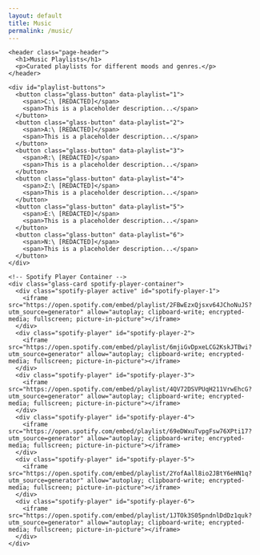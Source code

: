 ```yaml
---
layout: default
title: Music
permalink: /music/
---
```


<div class="main-content">

  <!-- Master Music Container -->
  <div class="glass-panel">
  
    <header class="page-header">
      <h1>Music Playlists</h1>
      <p>Curated playlists for different moods and genres.</p>
    </header>

    <div id="playlist-buttons">
      <button class="glass-button" data-playlist="1">
        <span>C:\ [REDACTED]</span>
        <span>This is a placeholder description...</span>
      </button>
      <button class="glass-button" data-playlist="2">
        <span>A:\ [REDACTED]</span>
        <span>This is a placeholder description...</span>
      </button>
      <button class="glass-button" data-playlist="3">
        <span>R:\ [REDACTED]</span>
        <span>This is a placeholder description...</span>
      </button>
      <button class="glass-button" data-playlist="4">
        <span>Z:\ [REDACTED]</span>
        <span>This is a placeholder description...</span>
      </button>
      <button class="glass-button" data-playlist="5">
        <span>E:\ [REDACTED]</span>
        <span>This is a placeholder description...</span>
      </button>
      <button class="glass-button" data-playlist="6">
        <span>N:\ [REDACTED]</span>
        <span>This is a placeholder description...</span>
      </button>
    </div>

    <!-- Spotify Player Container -->
    <div class="glass-card spotify-player-container">
      <div class="spotify-player active" id="spotify-player-1">
        <iframe src="https://open.spotify.com/embed/playlist/2FBwEzxQjsxv64JChoNuJS?utm_source=generator" allow="autoplay; clipboard-write; encrypted-media; fullscreen; picture-in-picture"></iframe>
      </div>
      <div class="spotify-player" id="spotify-player-2">
        <iframe src="https://open.spotify.com/embed/playlist/6mjiGvDpxeLCG2KskJTBwi?utm_source=generator" allow="autoplay; clipboard-write; encrypted-media; fullscreen; picture-in-picture"></iframe>
      </div>
      <div class="spotify-player" id="spotify-player-3">
        <iframe src="https://open.spotify.com/embed/playlist/4QV72DSVPUqH211VrwEhcG?utm_source=generator" allow="autoplay; clipboard-write; encrypted-media; fullscreen; picture-in-picture"></iframe>
      </div>
      <div class="spotify-player" id="spotify-player-4">
        <iframe src="https://open.spotify.com/embed/playlist/69eDWxuTvpgFsw76XPti17?utm_source=generator" allow="autoplay; clipboard-write; encrypted-media; fullscreen; picture-in-picture"></iframe>
      </div>
      <div class="spotify-player" id="spotify-player-5">
        <iframe src="https://open.spotify.com/embed/playlist/2YofAall8io2JBtY6eHN1q?utm_source=generator" allow="autoplay; clipboard-write; encrypted-media; fullscreen; picture-in-picture"></iframe>
      </div>
      <div class="spotify-player" id="spotify-player-6">
        <iframe src="https://open.spotify.com/embed/playlist/1JTOk3S05pndnlDdDz1quk?utm_source=generator" allow="autoplay; clipboard-write; encrypted-media; fullscreen; picture-in-picture"></iframe>
      </div>
    </div>
    
  </div> <!-- End Master Music Container -->
  
</div> 